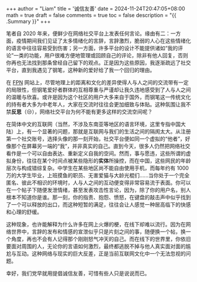 +++
author = "Liam"
title = '诚信友善'
date = 2024-11-24T20:47:05+08:00
math = true 
draft = false
comments = true
toc = false
description = "{{ .Summary }}"
+++

笔者自 2020 年来，便鲜少在网络社交平台上发表任何言论。缘由有二：一方面，疫情期间我们见证了太多情绪化的言辞，言辞激烈，脆弱的人心在这些情绪化的语言中往往容易受到伤害；另一方面，许多平台的设计不能提供诸如“我的评论”一类的功能，用户很难方便地管理或回顾自己的评论，除非有他人回复，否则你再也无法找到那条曾经自己留下的观点。正是因为这些原因，我逐渐疏远了社交平台，直到我遇见了钢笔，这种新的爱好给了我一个回归的理由。

在 [FPN](https://fountainpennetwork.com/) 网站上，尽管地理上的距离和文化的差异使得人与人之间的交流带有一定的局限性，但钢笔爱好者群体的互相尊重与严谨却让我久违地感受到了人与人之间的温暖与欣喜。或许是因为这个社区的用户大多来自于国外，而钢笔这一传统文化的持有者大多为中老年人，大家在交流时往往会更加细致与体贴。这种氛围让我不禁**反思**（😒），网络社交平台为何不能有更多这样的交流空间呢？

在简体中文的互联网（当然，不涉及东南亚等地区的语言环境，这里专指中国大陆）上，有一个显著的问题，那就是互联网与我们的生活之间的隔阂太大。从注册第一个社交账号，选择头像的那一刻开始，社交平台便如同一个虚拟的“他者”，好像那个在屏幕另一端的“我”，并非真实的自己。直到今天，很多人仍然把网络社交看作是一个可以自由表达、重新定义自我的空间。然而，事与愿违，这些所谓的虚拟身份，往往在某个时间点被某些隐形的**实体**所操控，而在中国，这些网民的年龄层次与构成错综复杂。中学生在某些地区尚不能自由使用手机，而每年约有 1000 万的大学生毕业，上班摸鱼的职员、无害爱猫与大龄光棍们......当你处于一个完全匿名、彼此不相识的环境时，人与人之间的互动便变得非常容易流于表面。你可以在一个帖子下随便发泄情绪，甚至发表攻击性言论，因为，除了你的用户名，别人根本不知道你是谁。那一刻，你的指责、抱怨、愤怒，在键盘的敲击声中似乎找到了一个可以释放的出口，而这种短暂的满足，往往会让人感觉一种居高临下的快感和心理的舒缓。

这种现象，也许能解释为什么许多在网上火爆的梗，在线下却难以流行。因为在网络世界中，言辞的发布和情感的宣泄似乎只是片刻之间的事，随便换一个帖，换一个角度，再也不会有人记得那个刚刚怒气冲天的自己。而在线下的世界里，你依旧要面对周围的人，无论你的言语如何激烈，最终都逃脱不掉与他人真实面对面的尴尬与互动。这种网络与现实的巨大反差，正是当前互联网文化中一个无法忽视的问题。

幸好，我们党早就用提倡诚信友善，可惜有些人只是说说而已。
